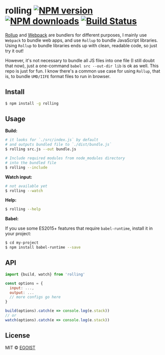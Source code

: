 # rolling [![NPM version](https://img.shields.io/npm/v/rolling.svg)](https://npmjs.com/package/rolling) [![NPM downloads](https://img.shields.io/npm/dm/rolling.svg)](https://npmjs.com/package/rolling) [![Build Status](https://img.shields.io/circleci/project/egoist/rolling/master.svg)](https://circleci.com/gh/egoist/rolling)

[Rollup](https://github.com/rollup/rollup) and [Webpack](https://github.com/webpack/webpack) are bundlers for different purposes, I mainly use `Webpack` to bundle web apps, and use `Rollup` to bundle JavaScript libraries. Using `Rollup` to bundle libraries ends up with clean, readable code, so just try it out!

However, it's not necessary to bundle all JS files into one file (I still doubt that now), just a one-command `babel src --out-dir lib` is ok as well. This repo is just for fun. I know there's a common use case for using `Rollup`, that is, to bundle `UMD/IIFE` format files to run in browser.

## Install

```bash
$ npm install -g rolling
```

## Usage

**Build:**

```bash
# it looks for `./src/index.js` by default
# and outputs bundled file to `./dist/bundle.js`
$ rolling src.js --out bundle.js

# Include required modules from node_modules directory
# into the bundled file
$ rolling --include
```

**Watch input:**

```bash
# not available yet
$ rolling --watch
```

**Help:**

```bash
$ rolling --help
```

**Babel:**

If you use some ES2015+ features that require `babel-runtime`, install it in your project:

```bash
$ cd my-project
$ npm install babel-runtime --save
```

## API

```javascript
import {build, watch} from 'rolling'

const options = {
  input: ...,
  output: ...
  // more configs go here
}

build(options).catch(e => console.log(e.stack))
// or
watch(options).catch(e => console.log(e.stack))
```

## License

MIT © [EGOIST](https://github.com/egoist)
